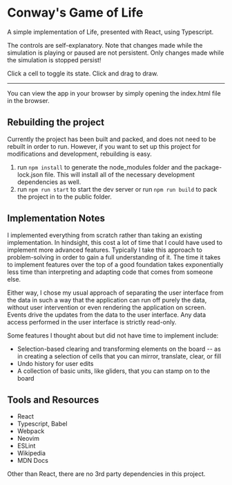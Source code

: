 # Conway's Game of Life

A simple implementation of Life, presented with React, using Typescript.

The controls are self-explanatory. Note that changes made while the simulation is playing or paused
are not persistent. Only changes made while the simulation is stopped persist!

Click a cell to toggle its state. Click and drag to draw.

----

You can view the app in your browser by simply opening the index.html file in the browser.

## Rebuilding the project

Currently the project has been built and packed, and does not need to be rebuilt in order to run.
However, if you want to set up this project for modifications and development, rebuilding is easy.

1. run `npm install` to generate the node_modules folder and the package-lock.json file. This will
   install all of the necessary development dependencies as well.
2. run `npm run start` to start the dev server or run `npm run build` to pack the project in to the
   public folder.

## Implementation Notes

I implemented everything from scratch rather than taking an existing implementation. In hindsight,
this cost a lot of time that I could have used to implement more advanced features. Typically I take
this approach to problem-solving in order to gain a full understanding of it. The time it takes to
implement features over the top of a good foundation takes exponentially less time than interpreting
and adapting code that comes from someone else.

Either way, I chose my usual approach of separating the user interface from the data in such a way
that the application can run off purely the data, without user intervention or even rendering the
application on screen. Events drive the updates from the data to the user interface. Any data access
performed in the user interface is strictly read-only.

Some features I thought about but did not have time to implement include:

* Selection-based clearing and transforming elements on the board -- as in creating a selection of
  cells that you can mirror, translate, clear, or fill
* Undo history for user edits
* A collection of basic units, like gliders, that you can stamp on to the board

## Tools and Resources

* React
* Typescript, Babel
* Webpack
* Neovim
* ESLint
* Wikipedia
* MDN Docs

Other than React, there are no 3rd party dependencies in this project.

